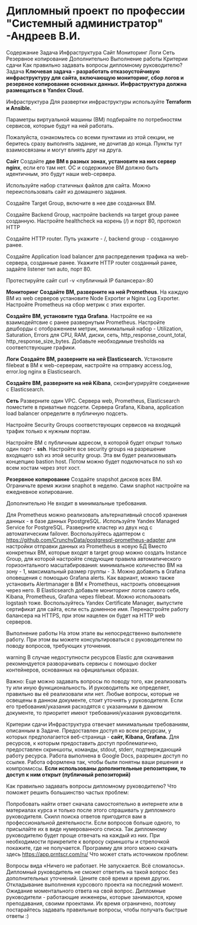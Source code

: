 # Дипломный проект по профессии "Системный администратор" -Андреев В.И.
Содержание
Задача
Инфраструктура
Сайт
Мониторинг
Логи
Сеть
Резервное копирование
Дополнительно
Выполнение работы
Критерии сдачи
Как правильно задавать вопросы дипломному руководителю?
Задача
**Ключевая задача - разработать отказоустойчивую инфраструктуру для сайта, включающую мониторинг, сбор логов и резервное копирование основных данных. Инфраструктура должна размещаться в Yandex Cloud.**

Инфраструктура
Для развертки инфраструктуры используйте **Terraform и Ansible.**

Параметры виртуальной машины (ВМ) подбирайте по потребностям сервисов, которые будут на ней работать.

Пожалуйста, ознакомьтесь со всеми пунктами из этой секции, не беритесь сразу выполнять задание, не дочитав до конца. Пункты тут взаимосвязаны и могут влиять друг на друга.

**Сайт**
Создайте **две ВМ в разных зонах, установите на них сервер nginx**, если его там нет. ОС и содержимое ВМ должно быть идентичным, это будут наши web-сервера.

Используйте набор статичных файлов для сайта. Можно переиспользовать сайт из домашнего задания.

Создайте Target Group, включите в нее две созданных ВМ.

Создайте Backend Group, настройте backends на target group ранее созданную. Настройте healthcheck на корень (/) и порт 80, протокол HTTP

Создайте HTTP router. Путь укажите - /, backend group - созданную ранее.

Создайте Application load balancer для распределения трафика на web-сервера, созданные ранее. Укажите HTTP router созданный ранее, задайте listener тип auto, порт 80.

Протестируйте сайт curl -v <публичный IP балансера>:80

**Мониторинг**
**Создайте ВМ, разверните на ней Prometheus**. На каждую ВМ из web серверов установите Node Exporter и Nginx Log Exporter. Настройте Prometheus на сбор метрик с этих exporter.

**Создайте ВМ, установите туда Grafana**. Настройте ее на взаимодейтсвие с ранее развернутым Prometheus. Настройте дешборды с отображением метрик, минимальный набор - Utilization, Saturation, Errors для CPU, RAM, диски, сеть, http_response_count_total, http_response_size_bytes. Добавьте необходимые tresholds на соответствующие графики.

**Логи**
**Cоздайте ВМ, разверните на ней Elasticsearch.** Установите filebeat в ВМ к web-серверам, настройте на отправку access.log, error.log nginx в Elasticsearch.

**Создайте ВМ, разверните на ней Kibana**, сконфигурируйте соединение с Elasticsearch.

**Сеть**
Разверните один VPC. Сервера web, Prometheus, Elasticsearch поместите в приватные подсети. Сервера Grafana, Kibana, application load balancer определите в публичную подсеть.

Настройте Security Groups соответствующих сервисов на входящий трафик только к нужным портам.

Настройте ВМ с публичным адресом, в которой будет открыт только один порт - **ssh**. Настройте все security groups на разрешение входящего ssh из этой security group. Эта вм будет реализовывать концепцию bastion host. Потом можно будет подключаться по ssh ко всем хостам через этот хост.

**Резервное копирование**
Создайте snapshot дисков всех ВМ. Ограничьте время жизни snaphot в неделю. Сами snaphot настройте на ежедневное копирование.

Дополнительно
Не входит в минимальные требования.

Для Prometheus можно реализовать альтернативный способ хранения данных - в базе данных PpostgreSQL. Используйте Yandex Managed Service for PostgreSQL. Разверните кластер из двух нод с автоматическим failover. Воспользуйтесь адаптером с https://github.com/CrunchyData/postgresql-prometheus-adapter для настройки отправки данных из Prometheus в новую БД
Вместо конкретных ВМ, которые входят в target group можно создать Instance Group, для которой настройте следующие правила автоматического горизонтального масштабирования: минимальное количество ВМ на зону - 1, максимальный размер группы - 3.
Можно добавить в Grafana оповещения с помощью Grafana alerts. Как вариант, можно также установить Alertmanager в ВМ к Prometheus, настроить оповещения через него.
В Elasticsearch добавьте мониторинг логов самого себя, Kibana, Prometheus, Grafana через filebeat. Можно использовать logstash тоже.
Воспользуйтесь Yandex Certificate Manager, выпустите сертификат для сайта, если есть доменное имя. Перенастройте работу балансера на HTTPS, при этом нацелен он будет на HTTP web серверов.

Выполнение работы
На этом этапе вы непосредственно выполняете работу. При этом вы можете консультироваться с руководителем по поводу вопросов, требующих уточнения.

warning В случае недоступности ресурсов Elastic для скачивания рекомендуется разворачивать сервисы с помощью docker контейнеров, основанных на официальных образах.

Важно: Еще можно задавать вопросы по поводу того, как реализовать ту или иную функциональность. И руководитель же определяет, правильно вы её реализовали или нет. Любые вопросы, которые не освещены в данном документе, стоит уточнять у руководителя. Если его требования/указания расходятся с указанными в данном документе, то приоритет имеют требования/указания руководителя.

Критерии сдачи
Инфраструктура отвечает минимальным требованиям, описанным в Задаче.
Предоставлен доступ ко всем ресурсам, у которых предполагается веб-страница - **сайт, Kibana, Grafanа.**
Для ресурсов, к которым предоставить доступ проблематично, предоставлен скриншоты, команды, stdout, stderr, подтверждающий работу ресурса.
Работа выполнена в Google Docs, разрешен доступ по ссылке.
Работа оформлена так, чтобы были понятны ваши решения и компромиссы.
**Если использованы дополнительные репозитории, то доступ к ним открыт (публичный репозиторий)**

Как правильно задавать вопросы дипломному руководителю?
Что поможет решить большинство частых проблем:

Попробовать найти ответ сначала самостоятельно в интернете или в материалах курса и только после этого спрашивать у дипломного руководителя. Скилл поиска ответов пригодится вам в профессиональной деятельности.
Если вопросов больше одного, то присылайте их в виде нумерованного списка. Так дипломному руководителю будет проще отвечать на каждый из них.
При необходимости прикрепите к вопросу скриншоты и стрелочкой покажите, где не получается. Программу для этого можно скачать здесь https://app.prntscr.com/ru/
Что может стать источником проблем:

Вопросы вида «Ничего не работает. Не запускается. Всё сломалось». Дипломный руководитель не сможет ответить на такой вопрос без дополнительных уточнений. Цените своё время и время других.
Откладывание выполнения курсового проекта на последний момент.
Ожидание моментального ответа на свой вопрос. Дипломные руководители - работающие инженеры, которые занимаются, кроме преподавания, своими проектами. Их время ограничено, поэтому постарайтесь задавать правильные вопросы, чтобы получать быстрые ответы :)